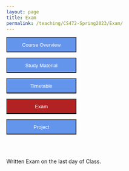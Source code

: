 ```yaml
---
layout: page
title: Exam
permalink: /teaching/CS472-Spring2023/Exam/
---
```

<form action="/teaching/CS472-Spring2023/">
    <input type="submit" style="background-color:cornflowerblue;color:white;width:185px;
height:40px;" value="Course Overview" />
</form>
<form action="/teaching/CS472-Spring2023/study_material/">
    <input type="submit" style="background-color:cornflowerblue;color:white;width:185px;
height:40px;" value="Study Material" />
</form>
<form action="/teaching/CS472-Spring2023/Timetable/">
    <input type="submit" style="background-color:cornflowerblue;color:white;width:185px;
height:40px;" value="Timetable" />
</form>
<form action="/teaching/CS472-Spring2023/Exam/">
    <input type="submit" style="background-color:firebrick;color:white;width:185px;
height:40px;" value="Exam" />
</form>
<form action="/teaching/CS472-Spring2023/project/">
    <input type="submit" style="background-color:cornflowerblue;color:white;width:185px;
height:40px;" value="Project" />
</form>


<br/>
<br/>


[//]: # (The good news is that there will be no written exam. )

[//]: # (You will instead review one of the following papers that will account for both mid-term and final exams:)

[//]: # (1. First Come First Served- The Impact of File Position on Code Review. [Link]&#40;https://dl.acm.org/doi/abs/10.1145/3540250.3549177&#41;)

[//]: # (2. Leveraging Test Plan Quality to Improve Code Review Efficacy. [Link]&#40;https://dl.acm.org/doi/10.1145/3540250.3558952&#41;)

[//]: # (3. Understanding Automated Code Review Process and Developer Experience in Industry. [Link]&#40;https://dl.acm.org/doi/abs/10.1145/3540250.3558950&#41;)

[//]: # (4. Understanding Skills for OSS Communities on GitHub. [Link]&#40;https://dl.acm.org/doi/abs/10.1145/3540250.3549082&#41;)



Written Exam on the last day of Class.

